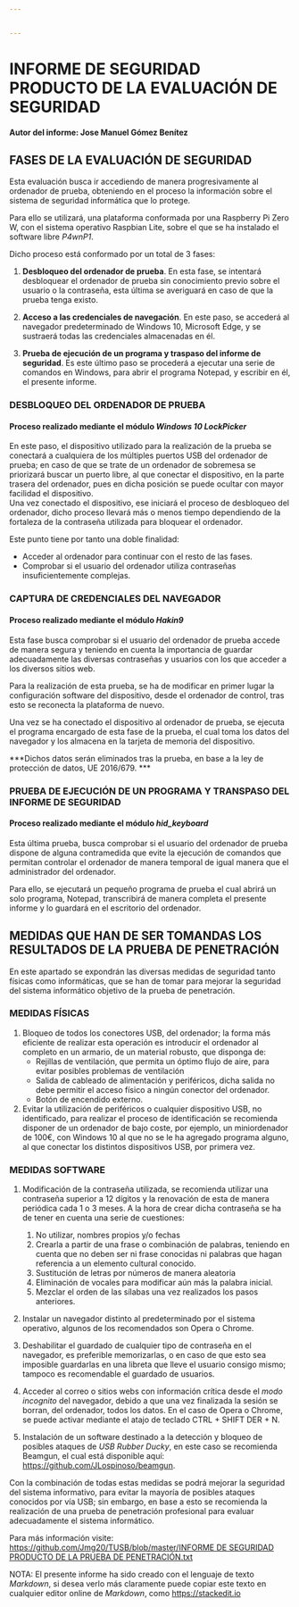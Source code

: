 ```yaml
---


---
```


<h1 id="informe-de-seguridad-producto-de-la-evaluación-de-seguridad">INFORME DE SEGURIDAD PRODUCTO DE LA EVALUACIÓN DE SEGURIDAD</h1>
<h4 id="autor-del-informe-jose-manuel-gómez-benítez">Autor del informe: Jose Manuel Gómez Benítez</h4>
<h2 id="fases-de-la-evaluación-de-seguridad">FASES DE LA EVALUACIÓN DE SEGURIDAD</h2>
<p>Esta evaluación busca ir accediendo de manera progresivamente al ordenador de prueba, obteniendo en el proceso la información sobre el sistema de seguridad informática que lo protege.</p>
<p>Para ello se utilizará, una plataforma conformada por una Raspberry Pi Zero W, con el sistema operativo Raspbian Lite, sobre el que se ha instalado el software libre <em>P4wnP1</em>.</p>
<p>Dicho proceso está conformado por un total de 3 fases:</p>
<ol>
<li>
<p><strong>Desbloqueo del ordenador de prueba</strong>. En esta fase, se intentará desbloquear el ordenador de prueba sin conocimiento previo sobre el usuario o la contraseña, esta última se averiguará en caso de que la prueba tenga existo.</p>
</li>
<li>
<p><strong>Acceso a las credenciales de navegación</strong>. En este paso, se accederá al navegador predeterminado de Windows 10, Microsoft Edge, y se sustraerá todas las credenciales almacenadas en él.</p>
</li>
<li>
<p><strong>Prueba de ejecución de un programa y traspaso del informe de seguridad</strong>. Es este último paso se procederá a ejecutar una serie de comandos en Windows, para abrir el programa Notepad, y escribir en él, el presente informe.</p>
</li>
</ol>
<h3 id="desbloqueo-del-ordenador-de-prueba">DESBLOQUEO DEL ORDENADOR DE PRUEBA</h3>
<h4 id="proceso-realizado-mediante-el-módulo-windows-10-lockpicker">Proceso realizado mediante el módulo <em>Windows 10 LockPicker</em></h4>
<p>En este paso, el dispositivo utilizado para la realización de la prueba se conectará a cualquiera de los múltiples puertos USB del ordenador de prueba; en caso de que se trate de un ordenador de sobremesa se priorizará buscar un puerto libre, al que conectar el dispositivo, en la parte trasera del ordenador, pues en dicha posición se puede ocultar con mayor facilidad el dispositivo.<br>
Una vez conectado el dispositivo, ese iniciará el proceso de desbloqueo del ordenador, dicho proceso llevará más o menos tiempo dependiendo de la fortaleza de la contraseña utilizada para bloquear el ordenador.</p>
<p>Este punto tiene por tanto una doble finalidad:</p>
<ul>
<li>Acceder al ordenador para continuar con el resto de las fases.</li>
<li>Comprobar si el usuario del ordenador utiliza contraseñas insuficientemente complejas.</li>
</ul>
<h3 id="captura-de-credenciales-del-navegador">CAPTURA DE CREDENCIALES DEL NAVEGADOR</h3>
<h4 id="proceso-realizado-mediante-el-módulo-hakin9">Proceso realizado mediante el módulo <em>Hakin9</em></h4>
<p>Esta fase busca comprobar si el usuario del ordenador de prueba accede de manera segura y teniendo en cuenta la importancia de guardar adecuadamente las diversas contraseñas y usuarios con los que acceder a los diversos sitios web.</p>
<p>Para la realización de esta prueba, se ha de modificar en primer lugar la configuración software del dispositivo, desde el ordenador de control, tras esto se reconecta la plataforma de nuevo.</p>
<p>Una vez se ha conectado el dispositivo al ordenador de prueba, se ejecuta el programa encargado de esta fase de la prueba, el cual toma los datos del navegador y los almacena en la tarjeta de memoria del dispositivo.</p>
<p>***Dichos datos serán eliminados tras la prueba, en base a la ley de protección de datos, UE 2016/679. ***</p>
<h3 id="prueba-de-ejecución-de-un-programa-y-transpaso-del-informe-de-seguridad">PRUEBA DE EJECUCIÓN DE UN PROGRAMA Y TRANSPASO DEL INFORME DE SEGURIDAD</h3>
<h4 id="proceso-realizado-mediante-el-módulo-hid_keyboard">Proceso realizado mediante el módulo <em>hid_keyboard</em></h4>
<p>Esta última prueba, busca comprobar si el usuario del ordenador de prueba dispone de alguna contramedida que evite la ejecución de comandos que permitan controlar el ordenador de manera temporal de igual manera que el administrador del ordenador.</p>
<p>Para ello, se ejecutará un pequeño programa de prueba el cual abrirá un solo programa, Notepad, transcribirá de manera completa el presente informe y lo guardará en el escritorio del ordenador.</p>
<h2 id="medidas-que-han-de-ser-tomandas-los-resultados-de-la-prueba-de-penetración">MEDIDAS QUE HAN DE SER TOMANDAS LOS RESULTADOS DE LA PRUEBA DE PENETRACIÓN</h2>
<p>En este apartado se expondrán las diversas medidas de seguridad tanto físicas como informáticas, que se han de tomar para mejorar la seguridad del sistema informático objetivo de la prueba de penetración.</p>
<h3 id="medidas-físicas">MEDIDAS FÍSICAS</h3>
<ol>
<li>Bloqueo de todos los conectores USB, del ordenador; la forma más eficiente de realizar esta operación es introducir el ordenador al completo en un armario, de un material robusto, que disponga de:
<ul>
<li>Rejillas de ventilación, que permita un óptimo flujo de aire, para evitar posibles problemas de ventilación</li>
<li>Salida de cableado de alimentación y periféricos, dicha salida no debe permitir el acceso físico a ningún conector del ordenador.</li>
<li>Botón de encendido externo.</li>
</ul>
</li>
<li>Evitar la utilización de periféricos o cualquier dispositivo USB, no identificado, para realizar el proceso de identificación se recomienda disponer de un ordenador de bajo coste, por ejemplo, un miniordenador de 100€, con Windows 10 al que no se le ha agregado programa alguno, al que conectar los distintos dispositivos USB, por primera vez.</li>
</ol>
<h3 id="medidas-software">MEDIDAS SOFTWARE</h3>
<ol>
<li>
<p>Modificación de la contraseña utilizada, se recomienda utilizar una contraseña superior a 12 dígitos y la renovación de esta de manera periódica cada 1 o 3 meses. A la hora de crear dicha contraseña se ha de tener en cuenta una serie de cuestiones:</p>
<ol>
<li>No utilizar, nombres propios y/o fechas</li>
<li>Crearla a partir de una frase o combinación de palabras, teniendo en cuenta que no deben ser ni frase conocidas ni palabras que hagan referencia a un elemento cultural conocido.</li>
<li>Sustitución de letras por números de manera aleatoria</li>
<li>Eliminación de vocales para modificar aún más la palabra inicial.</li>
<li>Mezclar el orden de las sílabas una vez realizados los pasos anteriores.</li>
</ol>
</li>
<li>
<p>Instalar un navegador distinto al predeterminado por el sistema operativo, algunos de los recomendados son Opera o Chrome.</p>
</li>
<li>
<p>Deshabilitar el guardado de cualquier tipo de contraseña en el navegador, es preferible memorizarlas, o en caso de que esto sea imposible guardarlas en una libreta que lleve el usuario consigo mismo; tampoco es recomendable el guardado de usuarios.</p>
</li>
<li>
<p>Acceder al correo o sitios webs con información crítica desde el <em>modo incognito</em> del navegador, debido a que una vez finalizada la sesión se borran, del ordenador, todos los datos. En el caso de Opera o Chrome, se puede activar mediante el atajo de teclado CTRL + SHIFT DER + N.</p>
</li>
<li>
<p>Instalación de un software destinado a la detección y bloqueo de posibles ataques de <em>USB Rubber Ducky</em>, en este caso se recomienda Beamgun, el cual está disponible aquí: <a href="https://github.com/JLospinoso/beamgun">https://github.com/JLospinoso/beamgun</a>.</p>
</li>
</ol>
<p>Con la combinación de todas estas medidas se podrá mejorar la seguridad del sistema informativo, para evitar la mayoría de posibles ataques conocidos por vía USB; sin embargo, en base a esto se recomienda la realización de una prueba de penetración profesional para evaluar adecuadamente el sistema informático.</p>
<p>Para más información visite:<br>
<a href="https://github.com/Jmg20/TUSB/blob/master/INFORME%20DE%20SEGURIDAD%20PRODUCTO%20DE%20LA%20PRUEBA%20DE%20PENETRACI%C3%93N.txt">https://github.com/Jmg20/TUSB/blob/master/INFORME DE SEGURIDAD PRODUCTO DE LA PRUEBA DE PENETRACIÓN.txt</a></p>
<p>NOTA: El presente informe ha sido creado con el lenguaje de texto <em>Markdown</em>, si desea verlo más claramente puede copiar este texto en cualquier editor online de <em>Markdown</em>, como <a href="https://stackedit.io">https://stackedit.io</a></p>

